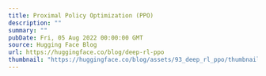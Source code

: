```yaml
---
title: Proximal Policy Optimization (PPO)
description: ""
summary: ""
pubDate: Fri, 05 Aug 2022 00:00:00 GMT
source: Hugging Face Blog
url: https://huggingface.co/blog/deep-rl-ppo
thumbnail: "https://huggingface.co/blog/assets/93_deep_rl_ppo/thumbnail.png"
---
```


